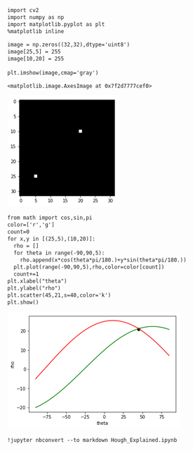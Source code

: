 

```
import cv2
import numpy as np 
import matplotlib.pyplot as plt
%matplotlib inline
```


```
image = np.zeros((32,32),dtype='uint8')
image[25,5] = 255
image[10,20] = 255

plt.imshow(image,cmap='gray')

```




    <matplotlib.image.AxesImage at 0x7f2d7777cef0>




![png](Hough_Explained_files/Hough_Explained_1_1.png)



```
from math import cos,sin,pi
color=['r','g']
count=0
for x,y in [(25,5),(10,20)]:
  rho = []
  for theta in range(-90,90,5):
    rho.append(x*cos(theta*pi/180.)+y*sin(theta*pi/180.))
  plt.plot(range(-90,90,5),rho,color=color[count])
  count+=1
plt.xlabel("theta")
plt.ylabel("rho")
plt.scatter(45,21,s=40,color='k')
plt.show()
```


![png](Hough_Explained_files/Hough_Explained_2_0.png)



```
!jupyter nbconvert --to markdown Hough_Explained.ipynb
```


```

```
